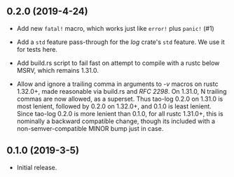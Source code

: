 ## 0.2.0 (2019-4-24)
* Add new `fatal!` macro, which works just like `error!` plus `panic!` (#1)

* Add a `std` feature pass-through for the _log_ crate's `std` feature. We
  use it for tests here.

* Add build.rs script to fail fast on attempt to compile with a rustc below
  MSRV, which remains 1.31.0.

* Allow and ignore a trailing comma in arguments to _-v_ macros on rustc
  1.32.0+, made reasonable via build.rs and _RFC 2298_. On 1.31.0, N
  trailing commas are now allowed, as a superset. Thus tao-log 0.2.0 on 1.31.0
  is most lenient, followed by 0.2.0 on 1.32.0+, and 0.1.0 is least lenient.
  Since tao-log 0.2.0 is more lenient than 0.1.0, for all rustc 1.31.0+, this
  is nominally a backward compatible change, though its included with a
  non-semver-compatible MINOR bump just in case.

## 0.1.0 (2019-3-5)
* Initial release.
